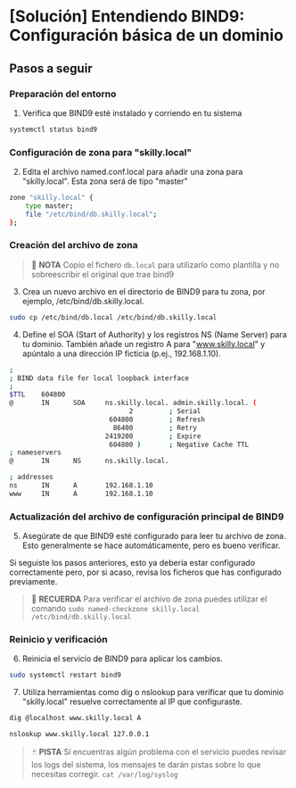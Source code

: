 # [Solución] Entendiendo BIND9: Configuración básica de un dominio

## Pasos a seguir

### Preparación del entorno

1. Verifica que BIND9 esté instalado y corriendo en tu sistema

~~~sh
systemctl status bind9
~~~

### Configuración de zona para "skilly.local"

2. Edita el archivo named.conf.local para añadir una zona para "skilly.local". Esta zona será de tipo "master"

~~~sh
zone "skilly.local" {
    type master;
    file "/etc/bind/db.skilly.local";
};
~~~

### Creación del archivo de zona

> :pencil: **NOTA**
> Copio el fichero ``db.local`` para utilizarlo como plantilla y no sobreescribir el original que trae bind9

3. Crea un nuevo archivo en el directorio de BIND9 para tu zona, por ejemplo, /etc/bind/db.skilly.local.

~~~sh
sudo cp /etc/bind/db.local /etc/bind/db.skilly.local
~~~

4. Define el SOA (Start of Authority) y los registros NS (Name Server) para tu dominio. También añade un registro A para "www.skilly.local" y apúntalo a una dirección IP ficticia (p.ej., 192.168.1.10).

~~~sh
;
; BIND data file for local loopback interface
;
$TTL    604800
@       IN      SOA     ns.skilly.local. admin.skilly.local. (
                              2         ; Serial
                         604800         ; Refresh
                          86400         ; Retry
                        2419200         ; Expire
                         604800 )       ; Negative Cache TTL
; nameservers
@       IN      NS      ns.skilly.local.

; addresses
ns      IN      A       192.168.1.10
www     IN      A       192.168.1.10
~~~

### Actualización del archivo de configuración principal de BIND9

5. Asegúrate de que BIND9 esté configurado para leer tu archivo de zona. Esto generalmente se hace automáticamente, pero es bueno verificar.

Si seguiste los pasos anteriores, esto ya debería estar configurado correctamente pero, por si acaso, revisa los ficheros que has configurado previamente.

> :brain: **RECUERDA**
> Para verificar el archivo de zona puedes utilizar el comando ``sudo named-checkzone skilly.local /etc/bind/db.skilly.local``

### Reinicio y verificación

6. Reinicia el servicio de BIND9 para aplicar los cambios.

~~~sh
sudo systemctl restart bind9
~~~

7. Utiliza herramientas como dig o nslookup para verificar que tu dominio "skilly.local" resuelve correctamente al IP que configuraste.

~~~sh
dig @localhost www.skilly.local A
~~~

~~~sh
nslookup www.skilly.local 127.0.0.1
~~~

> :black_joker: **PISTA**
> Sí encuentras algún problema con el servicio puedes revisar los logs del sistema, los mensajes te darán pistas sobre lo que necesitas corregir.
> ``cat /var/log/syslog``
